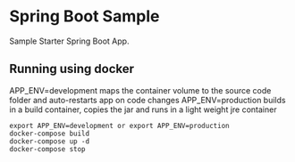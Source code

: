 # Spring Boot Sample

Sample Starter Spring Boot App.


## Running using docker

 APP_ENV=development maps the container volume to the source code folder and auto-restarts app on code changes
 APP_ENV=production builds in a build container, copies the jar and runs in a light weight jre container

    export APP_ENV=development or export APP_ENV=production
    docker-compose build
    docker-compose up -d
    docker-compose stop
